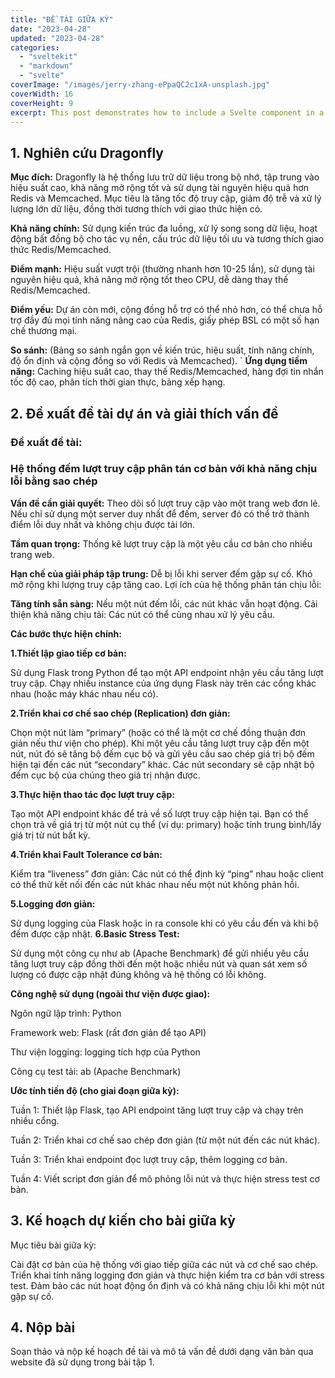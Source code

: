```yaml
---
title: "ĐỀ TÀI GIỮA KỲ"
date: "2023-04-28"
updated: "2023-04-28"
categories:
  - "sveltekit"
  - "markdown"
  - "svelte"
coverImage: "/images/jerry-zhang-ePpaQC2c1xA-unsplash.jpg"
coverWidth: 16
coverHeight: 9
excerpt: This post demonstrates how to include a Svelte component in a Markdown post.
---
```


## 1. Nghiên cứu Dragonfly
**Mục đích:**  Dragonfly là hệ thống lưu trữ dữ liệu trong bộ nhớ, tập trung vào hiệu suất cao, khả năng mở rộng tốt và sử dụng tài nguyên hiệu quả hơn Redis và Memcached. Mục tiêu là tăng tốc độ truy cập, giảm độ trễ và xử lý lượng lớn dữ liệu, đồng thời tương thích với giao thức hiện có.

**Khả năng chính:** Sử dụng kiến trúc đa luồng, xử lý song song dữ liệu, hoạt động bất đồng bộ cho tác vụ nền, cấu trúc dữ liệu tối ưu và tương thích giao thức Redis/Memcached.

**Điểm mạnh:** Hiệu suất vượt trội (thường nhanh hơn 10-25 lần), sử dụng tài nguyên hiệu quả, khả năng mở rộng tốt theo CPU, dễ dàng thay thế Redis/Memcached.

**Điểm yếu:** Dự án còn mới, cộng đồng hỗ trợ có thể nhỏ hơn, có thể chưa hỗ trợ đầy đủ mọi tính năng nâng cao của Redis, giấy phép BSL có một số hạn chế thương mại.

**So sánh:** (Bảng so sánh ngắn gọn về kiến trúc, hiệu suất, tính năng chính, độ ổn định và cộng đồng so với Redis và Memcached).
` 
**Ứng dụng tiềm năng:** Caching hiệu suất cao, thay thế Redis/Memcached, hàng đợi tin nhắn tốc độ cao, phân tích thời gian thực, bảng xếp hạng.

## 2. Đề xuất đề tài dự án và giải thích vấn đề
### Đề xuất đề tài:

### Hệ thống đếm lượt truy cập phân tán cơ bản với khả năng chịu lỗi bằng sao chép

**Vấn đề cần giải quyết:**
Theo dõi số lượt truy cập vào một trang web đơn lẻ. Nếu chỉ sử dụng một server duy nhất để đếm, server đó có thể trở thành điểm lỗi duy nhất và không chịu được tải lớn.

**Tầm quan trọng:**
Thống kê lượt truy cập là một yêu cầu cơ bản cho nhiều trang web.

**Hạn chế của giải pháp tập trung:**
Dễ bị lỗi khi server đếm gặp sự cố.
Khó mở rộng khi lượng truy cập tăng cao.
Lợi ích của hệ thống phân tán chịu lỗi:

**Tăng tính sẵn sàng:** Nếu một nút đếm lỗi, các nút khác vẫn hoạt động.
Cải thiện khả năng chịu tải: Các nút có thể cùng nhau xử lý yêu cầu.

**Các bước thực hiện chính:**

**1.Thiết lập giao tiếp cơ bản:**

Sử dụng Flask trong Python để tạo một API endpoint nhận yêu cầu tăng lượt truy cập.
Chạy nhiều instance của ứng dụng Flask này trên các cổng khác nhau (hoặc máy khác nhau nếu có).

 **2.Triển khai cơ chế sao chép (Replication) đơn giản:**

Chọn một nút làm “primary” (hoặc có thể là một cơ chế đồng thuận đơn giản nếu thư viện cho phép).
Khi một yêu cầu tăng lượt truy cập đến một nút, nút đó sẽ tăng bộ đếm cục bộ và gửi yêu cầu sao chép giá trị bộ đếm hiện tại đến các nút “secondary” khác.
Các nút secondary sẽ cập nhật bộ đếm cục bộ của chúng theo giá trị nhận được.

 **3.Thực hiện thao tác đọc lượt truy cập:**

Tạo một API endpoint khác để trả về số lượt truy cập hiện tại. Bạn có thể chọn trả về giá trị từ một nút cụ thể (ví dụ: primary) hoặc tính trung bình/lấy giá trị từ nút bất kỳ.

 **4.Triển khai Fault Tolerance cơ bản:**

Kiểm tra “liveness” đơn giản: Các nút có thể định kỳ “ping” nhau hoặc client có thể thử kết nối đến các nút khác nhau nếu một nút không phản hồi.

 **5.Logging đơn giản:**

Sử dụng logging của Flask hoặc in ra console khi có yêu cầu đến và khi bộ đếm được cập nhật.
 **6.Basic Stress Test:**

Sử dụng một công cụ như ab (Apache Benchmark) để gửi nhiều yêu cầu tăng lượt truy cập đồng thời đến một hoặc nhiều nút và quan sát xem số lượng có được cập nhật đúng không và hệ thống có lỗi không.

 **Công nghệ sử dụng (ngoài thư viện được giao):**

Ngôn ngữ lập trình: Python

Framework web: Flask (rất đơn giản để tạo API)

Thư viện logging: logging tích hợp của Python

Công cụ test tải: ab (Apache Benchmark)

**Ước tính tiến độ (cho giai đoạn giữa kỳ):**

Tuần 1: Thiết lập Flask, tạo API endpoint tăng lượt truy cập và chạy trên nhiều cổng.

Tuần 2: Triển khai cơ chế sao chép đơn giản (từ một nút đến các nút khác).

Tuần 3: Triển khai endpoint đọc lượt truy cập, thêm logging cơ bản.

Tuần 4: Viết script đơn giản để mô phỏng lỗi nút và thực hiện stress test cơ bản.

## 3. Kế hoạch dự kiến cho bài giữa kỳ
Mục tiêu bài giữa kỳ:

Cài đặt cơ bản của hệ thống với giao tiếp giữa các nút và cơ chế sao chép.
Triển khai tính năng logging đơn giản và thực hiện kiểm tra cơ bản với stress test.
Đảm bảo các nút hoạt động ổn định và có khả năng chịu lỗi khi một nút gặp sự cố.
## 4. Nộp bài
Soạn thảo và nộp kế hoạch đề tài và mô tả vấn đề dưới dạng văn bản qua website đã sử dụng trong bài tập 1.
